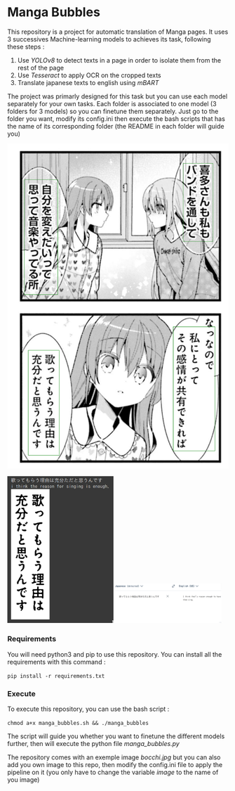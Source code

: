 # Manga Bubbles

This repository is a project for automatic translation of Manga pages. It uses 3 successives Machine-learning models to achieves its task, following these steps :

1. Use _YOLOv8_ to detect texts in a page in order to isolate them from the rest of the page
2. Use _Tesseract_ to apply OCR on the cropped texts
3. Translate japanese texts to english using _mBART_

The project was primarly designed for this task but you can use each model separately for your own tasks. Each folder is associated to one model (3 folders for 3 models) so you can finetune them separately. Just go to the folder you want, modify its config.ini then execute the bash scripts that has the name of its corresponding folder (the README in each folder will guide you)

![Alt image](imgs/bocchi_boxes.png)

<div>
    <img src="imgs/translated_box.png" width="48%">
    <img src="imgs/deepl.png" width="48%" >
</div>

### Requirements

You will need python3 and pip to use this repository. You can install all the requirements with this command :

```pip install -r requirements.txt```

### Execute

To execute this repository, you can use the bash script :

```chmod a+x manga_bubbles.sh && ./manga_bubbles```

The script will guide you whether you want to finetune the different models further, then will execute the python file _manga_bubbles.py_

The repository comes with an exemple image _bocchi.jpg_ but you can also add you own image to this repo, then modify the config.ini file to apply the pipeline on it (you only have to change the variable _image_ to the name of you image)
